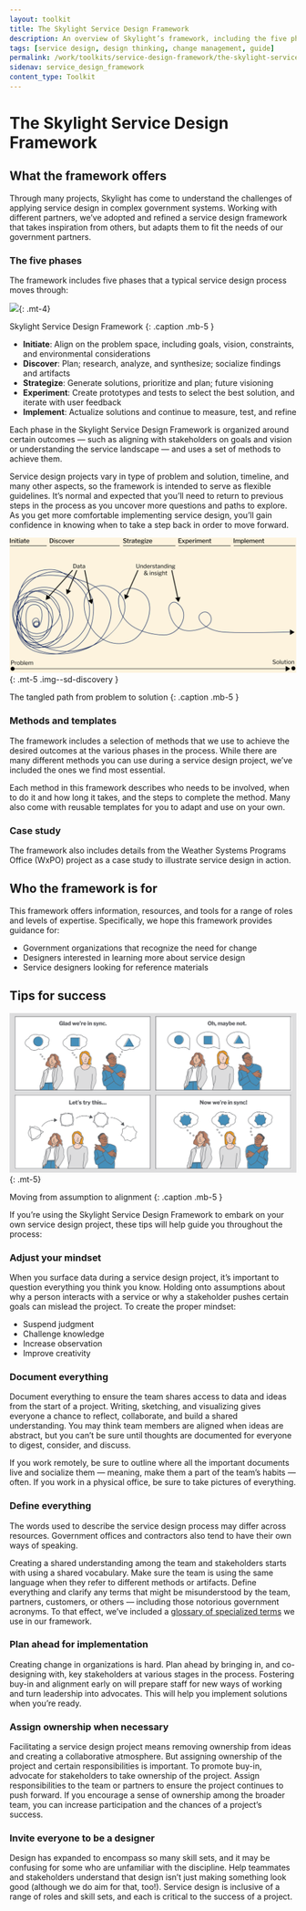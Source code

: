 ```yaml
---
layout: toolkit
title: The Skylight Service Design Framework
description: An overview of Skylight’s framework, including the five phases (Initiate, Discover, Strategize, Experiment, and Implement), the intended audience, and tips for success.
tags: [service design, design thinking, change management, guide]
permalink: /work/toolkits/service-design-framework/the-skylight-service-design-framework/
sidenav: service_design_framework
content_type: Toolkit
---
```


# The Skylight Service Design Framework

## What the framework offers

Through many projects, Skylight has come to understand the challenges of applying service design in complex government systems. Working with different partners, we’ve adopted and refined a service design framework that takes inspiration from others, but adapts them to fit the needs of our government partners.

### The five phases

The framework includes five phases that a typical service design process moves through:

![](/img/service_design/skylight-service-design-framework.svg){: .mt-4}

Skylight Service Design Framework
{: .caption .mb-5 }

* **Initiate**: Align on the problem space, including goals, vision, constraints, and environmental considerations
* **Discover**: Plan; research, analyze, and synthesize; socialize findings and artifacts
* **Strategize**: Generate solutions, prioritize and plan; future visioning
* **Experiment**: Create prototypes and tests to select the best solution, and iterate with user feedback
* **Implement**: Actualize solutions and continue to measure, test, and refine

Each phase in the Skylight Service Design Framework is organized around certain outcomes — such as aligning with stakeholders on goals and vision or understanding the service landscape — and uses a set of methods to achieve them.

Service design projects vary in type of problem and solution, timeline, and many other aspects, so the framework is intended to serve as flexible guidelines. It’s normal and expected that you’ll need to return to previous steps in the process as you uncover more questions and paths to explore. As you get more comfortable implementing service design, you’ll gain confidence in knowing when to take a step back in order to move forward.

![](/img/toolkits/service_design/discovery-alt.svg){: .mt-5 .img--sd-discovery }

The tangled path from problem to solution
{: .caption .mb-5 }

### Methods and templates

The framework includes a selection of methods that we use to achieve the desired outcomes at the various phases in the process. While there are many different methods you can use during a service design project, we’ve included the ones we find most essential.

Each method in this framework describes who needs to be involved, when to do it and how long it takes, and the steps to complete the method. Many also come with reusable templates for you to adapt and use on your own.

### Case study

The framework also includes details from the Weather Systems Programs Office (WxPO) project as a case study to illustrate service design in action.

## Who the framework is for

This framework offers information, resources, and tools for a range of roles and levels of expertise. Specifically, we hope this framework provides guidance for:

* Government organizations that recognize the need for change
* Designers interested in learning more about service design
* Service designers looking for reference materials

## Tips for success

![](/img/toolkits/service_design/people-aligning.svg){: .mt-5}

Moving from assumption to alignment
{: .caption .mb-5 }

If you’re using the Skylight Service Design Framework to embark on your own service design project, these tips will help guide you throughout the process:

### Adjust your mindset

When you surface data during a service design project, it’s important to question everything you think you know. Holding onto assumptions about why a person interacts with a service or why a stakeholder pushes certain goals can mislead the project. To create the proper mindset:

* Suspend judgment
* Challenge knowledge
* Increase observation
* Improve creativity

### Document everything

Document everything to ensure the team shares access to data and ideas from the start of a project. Writing, sketching, and visualizing gives everyone a chance to reflect, collaborate, and build a shared understanding. You may think team members are aligned when ideas are abstract, but you can’t be sure until thoughts are documented for everyone to digest, consider, and discuss.

If you work remotely, be sure to outline where all the important documents live and socialize them — meaning, make them a part of the team’s habits — often. If you work in a physical office, be sure to take pictures of everything.

### Define everything

The words used to describe the service design process may differ across resources. Government offices and contractors also tend to have their own ways of speaking.

Creating a shared understanding among the team and stakeholders starts with using a shared vocabulary. Make sure the team is using the same language when they refer to different methods or artifacts. Define everything and clarify any terms that might be misunderstood by the team, partners, customers, or others — including those notorious government acronyms. To that effect, we’ve included a [glossary of specialized terms](/work/toolkits/service-design-framework/appendix-glossary/) we use in our framework.

### Plan ahead for implementation

Creating change in organizations is hard. Plan ahead by bringing in, and co-designing with, key stakeholders at various stages in the process. Fostering buy-in and alignment early on will prepare staff for new ways of working and turn leadership into advocates. This will help you implement solutions when you’re ready.

### Assign ownership when necessary

Facilitating a service design project means removing ownership from ideas and creating a collaborative atmosphere. But assigning ownership of the project and certain responsibilities is important. To promote buy-in, advocate for stakeholders to take ownership of the project. Assign responsibilities to the team or partners to ensure the project continues to push forward. If you encourage a sense of ownership among the broader team, you can increase participation and the chances of a project’s success.

### Invite everyone to be a designer

Design has expanded to encompass so many skill sets, and it may be confusing for some who are unfamiliar with the discipline. Help teammates and stakeholders understand that design isn’t just making something look good (although we do aim for that, too!). Service design is inclusive of a range of roles and skill sets, and each is critical to the success of a project.
